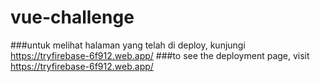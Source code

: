 # vue-challenge

###untuk melihat halaman yang telah di deploy, kunjungi https://tryfirebase-6f912.web.app/
###to see the deployment page, visit https://tryfirebase-6f912.web.app/
